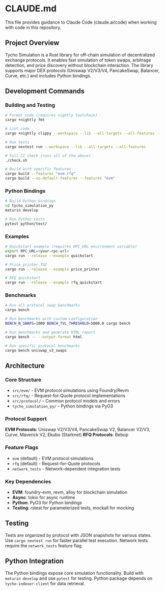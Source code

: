# CLAUDE.md

This file provides guidance to Claude Code (claude.ai/code) when working with code in this repository.

## Project Overview

Tycho Simulation is a Rust library for off-chain simulation of decentralized exchange protocols. It enables fast simulation of token swaps, arbitrage detection, and price discovery without blockchain interaction. The library supports major DEX protocols (Uniswap V2/V3/V4, PancakeSwap, Balancer, Curve, etc.) and includes Python bindings.

## Development Commands

### Building and Testing
```bash
# Format code (requires nightly toolchain)
cargo +nightly fmt

# Lint code
cargo +nightly clippy --workspace --lib --all-targets --all-features -- -D warnings

# Run tests
cargo nextest run --workspace --lib --all-targets --all-features

# Full CI check (runs all of the above)
./check.sh

# Build with specific features
cargo build --features "evm rfq"
cargo build --no-default-features --features "evm"
```

### Python Bindings
```bash
# Build Python bindings
cd tycho_simulation_py
maturin develop

# Run Python tests
pytest python/test/
```

### Examples
```bash
# Quickstart example (requires RPC_URL environment variable)
export RPC_URL=<your-rpc-url>
cargo run --release --example quickstart

# Price printer TUI
cargo run --release --example price_printer

# RFQ quickstart
cargo run --release --example rfq_quickstart
```

### Benchmarks
```bash
# Run all protocol swap benchmarks
cargo bench

# Run benchmarks with custom configuration
BENCH_N_SWAPS=1000 BENCH_TVL_THRESHOLD=5000.0 cargo bench

# Run benchmarks and generate HTML report
cargo bench -- --output-format html

# Run specific protocol benchmarks
cargo bench uniswap_v3_swaps
```

## Architecture

### Core Structure
- `src/evm/` - EVM protocol simulations using Foundry/Revm
- `src/rfq/` - Request-for-Quote protocol implementations
- `src/protocol/` - Common protocol models and errors
- `tycho_simulation_py/` - Python bindings via PyO3

### Protocol Support
**EVM Protocols**: Uniswap V2/V3/V4, PancakeSwap V2, Balancer V2/V3, Curve, Maverick V2, Ekubo (Starknet)
**RFQ Protocols**: Bebop

### Feature Flags
- `evm` (default) - EVM protocol simulations
- `rfq` (default) - Request-for-Quote protocols  
- `network_tests` - Network-dependent integration tests

### Key Dependencies
- **EVM**: foundry-evm, revm, alloy for blockchain simulation
- **Async**: tokio for async runtime
- **Python**: PyO3 for Python bindings
- **Testing**: rstest for parameterized tests, mockall for mocking

## Testing

Tests are organized by protocol with JSON snapshots for various states. Use `cargo nextest run` for faster parallel test execution. Network tests require the `network_tests` feature flag.

## Python Integration

The Python bindings expose core simulation functionality. Build with `maturin develop` and use `pytest` for testing. Python package depends on `tycho-indexer-client` for data retrieval.